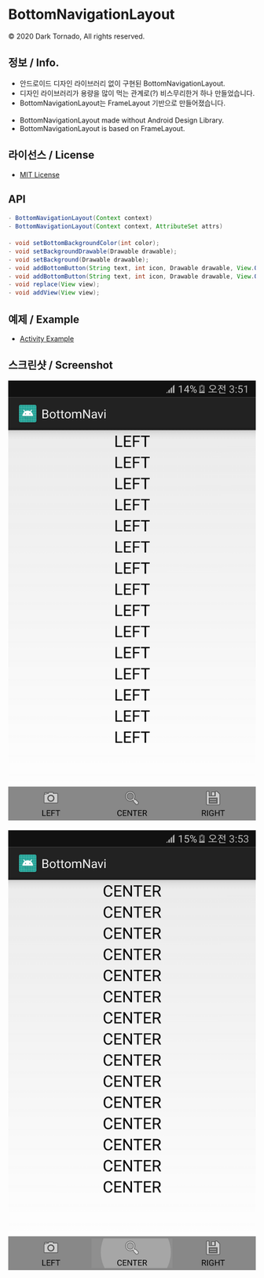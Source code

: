 # BottomNavigationLayout

© 2020 Dark Tornado, All rights reserved.

## 정보 / Info.
* 안드로이드 디자인 라이브러리 없이 구현된 BottomNavigationLayout.
* 디자인 라이브러리가 용량을 많이 먹는 관계로(?) 비스무리한거 하나 만들었습니다.
* BottomNavigationLayout는 FrameLayout 기반으로 만들어졌습니다.
<br><br>
* BottomNavigationLayout made without Android Design Library.
* BottomNavigationLayout is based on FrameLayout.

## 라이선스 / License
* [MIT License](https://github.com/DarkTornado/BottomNavigationLayout/blob/master/LICENSE)

## API
```java
- BottomNavigationLayout(Context context)
- BottomNavigationLayout(Context context, AttributeSet attrs)

- void setBottomBackgroundColor(int color);
- void setBackgroundDrawable(Drawable drawable);
- void setBackground(Drawable drawable);
- void addBottomButton(String text, int icon, Drawable drawable, View.OnClickListener listener);
- void addBottomButton(String text, int icon, Drawable drawable, View.OnClickListener listener, float textSize, int textColor);
- void replace(View view);
- void addView(View view);
```

## 예제 / Example
* [Activity Example](https://github.com/DarkTornado/BottomNavigationLayout/blob/master/Example.java)


## 스크린샷 / Screenshot
<img src="https://raw.githubusercontent.com/DarkTornado/BottomNavigationLayout/master/Screenshot_1.png"><br><br>
<img src="https://raw.githubusercontent.com/DarkTornado/BottomNavigationLayout/master/Screenshot_2.png"><br><br>

